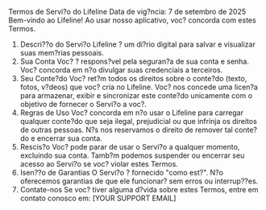 Termos de Servi?o do Lifeline
Data de vig?ncia: 7 de setembro de 2025
Bem-vindo ao Lifeline! Ao usar nosso aplicativo, voc? concorda com estes Termos.
1. Descri??o do Servi?o
Lifeline ? um di?rio digital para salvar e visualizar suas mem?rias pessoais.
2. Sua Conta
Voc? ? respons?vel pela seguran?a de sua conta e senha. Voc? concorda em n?o divulgar suas credenciais a terceiros.
3. Seu Conte?do
Voc? ret?m todos os direitos sobre o conte?do (texto, fotos, v?deos) que voc? cria no Lifeline. Voc? nos concede uma licen?a para armazenar, exibir e sincronizar este conte?do unicamente com o objetivo de fornecer o Servi?o a voc?.
4. Regras de Uso
Voc? concorda em n?o usar o Lifeline para carregar qualquer conte?do que seja ilegal, prejudicial ou que infrinja os direitos de outras pessoas. N?s nos reservamos o direito de remover tal conte?do e encerrar sua conta.
5. Rescis?o
Voc? pode parar de usar o Servi?o a qualquer momento, excluindo sua conta. Tamb?m podemos suspender ou encerrar seu acesso ao Servi?o se voc? violar estes Termos.
6. Isen??o de Garantias
O Servi?o ? fornecido "como est?". N?o oferecemos garantias de que ele funcionar? sem erros ou interrup??es.
7. Contate-nos
Se voc? tiver alguma d?vida sobre estes Termos, entre em contato conosco em: [YOUR SUPPORT EMAIL]

